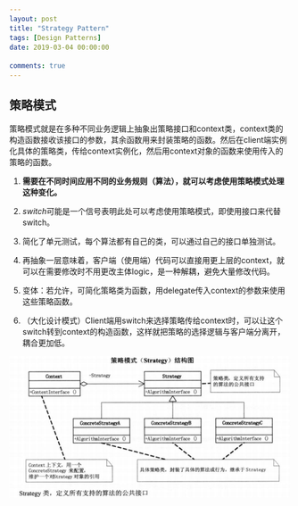 ```yaml
---
layout: post
title: "Strategy Pattern"
tags: [Design Patterns]
date: 2019-03-04 00:00:00

comments: true
---  
```


## 策略模式  

策略模式就是在多种不同业务逻辑上抽象出策略接口和context类，context类的构造函数接收该接口的参数，其余函数用来封装策略的函数。然后在client端实例化具体的策略类，传给context实例化，然后用context对象的函数来使用传入的策略的函数。

1. **需要在不同时间应用不同的业务规则（算法），就可以考虑使用策略模式处理这种变化。**   

2. *switch*可能是一个信号表明此处可以考虑使用策略模式，即使用接口来代替switch。
3. 简化了单元测试，每个算法都有自己的类，可以通过自己的接口单独测试。  

4. 再抽象一层意味着，客户端（使用端）代码可以直接用更上层的context，就可以在需要修改时不用更改主体logic，是一种解耦，避免大量修改代码。  
5. 变体：若允许，可简化策略类为函数，用delegate传入context的参数来使用这些策略函数。  
6. （大化设计模式）Client端用switch来选择策略传给context时，可以让这个switch转到context的构造函数，这样就把策略的选择逻辑与客户端分离开，耦合更加低。  

![stategy](/assets/gallery/strategy.png)  



<!--more-->  